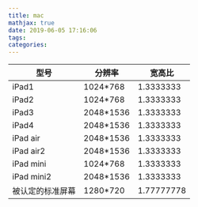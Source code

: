 ```yaml
---
title: mac
mathjax: true
date: 2019-06-05 17:16:06
tags:
categories:
---
```

|型号|分辨率|宽高比|
|--|--|--|
|iPad1|1024*768|1.3333333|
|iPad2|1024*768|1.3333333|
|iPad3|2048*1536|1.3333333|
|iPad4|2048*1536|1.3333333|
|iPad air|2048*1536|1.3333333|
|iPad air2|2048*1536|1.3333333|
|iPad mini|1024*768|1.3333333|
|iPad mini2|2048*1536|1.3333333|
|被认定的标准屏幕|1280*720|1.77777778|
